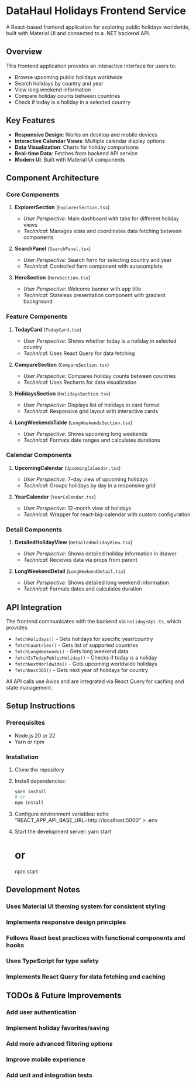 # DataHaul Holidays Frontend Service

A React-based frontend application for exploring public holidays worldwide, built with Material UI and connected to a .NET backend API.

## Overview

This frontend application provides an interactive interface for users to:

- Browse upcoming public holidays worldwide
- Search holidays by country and year
- View long weekend information
- Compare holiday counts between countries
- Check if today is a holiday in a selected country

## Key Features

- **Responsive Design**: Works on desktop and mobile devices
- **Interactive Calendar Views**: Multiple calendar display options
- **Data Visualization**: Charts for holiday comparisons
- **Real-time Data**: Fetches from backend API service
- **Modern UI**: Built with Material UI components

## Component Architecture

### Core Components

1. **ExplorerSection** (`ExplorerSection.tsx`)

   - _User Perspective_: Main dashboard with tabs for different holiday views
   - _Technical_: Manages state and coordinates data fetching between components

2. **SearchPanel** (`SearchPanel.tsx`)

   - _User Perspective_: Search form for selecting country and year
   - _Technical_: Controlled form component with autocomplete

3. **HeroSection** (`HeroSection.tsx`)
   - _User Perspective_: Welcome banner with app title
   - _Technical_: Stateless presentation component with gradient background

### Feature Components

1. **TodayCard** (`TodayCard.tsx`)

   - _User Perspective_: Shows whether today is a holiday in selected country
   - _Technical_: Uses React Query for data fetching

2. **CompareSection** (`CompareSection.tsx`)

   - _User Perspective_: Compares holiday counts between countries
   - _Technical_: Uses Recharts for data visualization

3. **HolidaysSection** (`HolidaysSection.tsx`)

   - _User Perspective_: Displays list of holidays in card format
   - _Technical_: Responsive grid layout with interactive cards

4. **LongWeekendsTable** (`LongWeekendsSection.tsx`)
   - _User Perspective_: Shows upcoming long weekends
   - _Technical_: Formats date ranges and calculates durations

### Calendar Components

1. **UpcomingCalendar** (`UpcomingCalendar.tsx`)

   - _User Perspective_: 7-day view of upcoming holidays
   - _Technical_: Groups holidays by day in a responsive grid

2. **YearCalendar** (`YearCalendar.tsx`)
   - _User Perspective_: 12-month view of holidays
   - _Technical_: Wrapper for react-big-calendar with custom configuration

### Detail Components

1. **DetailedHolidayView** (`DetailedHolidayView.tsx`)

   - _User Perspective_: Shows detailed holiday information in drawer
   - _Technical_: Receives data via props from parent

2. **LongWeekendDetail** (`LongWeekendDetail.tsx`)
   - _User Perspective_: Shows detailed long weekend information
   - _Technical_: Formats dates and calculates duration

## API Integration

The frontend communicates with the backend via `holidaysApi.ts`, which provides:

- `fetchHolidays()` - Gets holidays for specific year/country
- `fetchCountries()` - Gets list of supported countries
- `fetchLongWeekends()` - Gets long weekend data
- `fetchIsTodayPublicHoliday()` - Checks if today is a holiday
- `fetchNextWorldwide()` - Gets upcoming worldwide holidays
- `fetchNext365()` - Gets next year of holidays for country

All API calls use Axios and are integrated via React Query for caching and state management.

## Setup Instructions

### Prerequisites

- Node.js 20 or 22
- Yarn or npm

### Installation

1. Clone the repository
2. Install dependencies:
   ```sh
   yarn install
   # or
   npm install
   ```
3. Configure environment variables:
   echo "REACT_APP_API_BASE_URL=http://localhost:5000" > .env
4. Start the development server:
   yarn start

   # or

   npm start

## Development Notes

### Uses Material UI theming system for consistent styling

### Implements responsive design principles

### Follows React best practices with functional components and hooks

### Uses TypeScript for type safety

### Implements React Query for data fetching and caching

## TODOs & Future Improvements

### Add user authentication

### Implement holiday favorites/saving

### Add more advanced filtering options

### Improve mobile experience

### Add unit and integration tests
